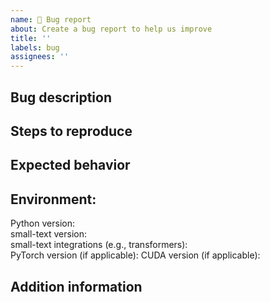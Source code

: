 ```yaml
---
name: 🐞 Bug report
about: Create a bug report to help us improve
title: ''
labels: bug
assignees: ''
---
```

## Bug description

<!-- A clear and concise description of the bug -->

## Steps to reproduce

<!-- What did you do to encounter the bug? Provide a minimal code example if applicable. -->

## Expected behavior

<!-- What would you expect to happen? -->

## Environment:

<!--
Please provide the following information about your environment:
-->

Python version:  
small-text version:  
small-text integrations (e.g., transformers):  
PyTorch version (if applicable):
CUDA version (if applicable):  

## Addition information

<!-- Add additional information such as logging output here. -->
